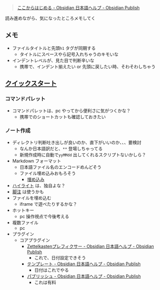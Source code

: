 > [ここからはじめる - Obsidian 日本語ヘルプ - Obsidian Publish](https://publish.obsidian.md/help-ja/)

読み進めながら、気になったところメモしてく


## メモ

- ファイルタイトルと先頭`h1` タグが同期する
  - タイトルにスペースやら記号入れちゃうのキモいな
- インデントレベルが、見た目で判断辛いな
  - 携帯で、インデント揃えたい or 先頭に戻したい時、そわそわしちゃう

## [クイックスタート](https://publish.obsidian.md/help-ja/%E3%81%93%E3%81%93%E3%81%8B%E3%82%89%E3%81%AF%E3%81%98%E3%82%81%E3%82%8B#%E3%82%AF%E3%82%A4%E3%83%83%E3%82%AF%E3%82%B9%E3%82%BF%E3%83%BC%E3%83%88)

### コマンドパレット
- コマンドパレットは、pc やってから便利さに気がつくかな？
  - 携帯でのショートカットも確認しておきたい

### ノート作成
- ディレクトリ判断吐き出しが良いのか、直下がいいのか、、、要検討
  - なんか日本語訳だと、`**` 登場しちゃってる
  - 新規作成時に自動で`yyMMdd` 出してくれるスクリプトないかしら？
- Markdown フォーマット
  - 日本語ファイル名のエンコードめんどそう
  - ファイル埋め込みおもろそう
    - [埋め込み](https://publish.obsidian.md/help-ja/%E3%82%AC%E3%82%A4%E3%83%89/%E3%83%8E%E3%83%BC%E3%83%88%E3%82%92%E3%83%95%E3%82%A9%E3%83%BC%E3%83%9E%E3%83%83%E3%83%88%E3%81%99%E3%82%8B#%E5%9F%8B%E3%82%81%E8%BE%BC%E3%81%BF)
- [ハイライト](https://publish.obsidian.md/help-ja/%E3%82%AC%E3%82%A4%E3%83%89/%E3%83%8E%E3%83%BC%E3%83%88%E3%82%92%E3%83%95%E3%82%A9%E3%83%BC%E3%83%9E%E3%83%83%E3%83%88%E3%81%99%E3%82%8B#%E3%83%8F%E3%82%A4%E3%83%A9%E3%82%A4%E3%83%88) は、独自よな？
- [脚注](https://publish.obsidian.md/help-ja/%E3%82%AC%E3%82%A4%E3%83%89/%E3%83%8E%E3%83%BC%E3%83%88%E3%82%92%E3%83%95%E3%82%A9%E3%83%BC%E3%83%9E%E3%83%83%E3%83%88%E3%81%99%E3%82%8B#%E8%84%9A%E6%B3%A8) は使うかも
- ファイルを埋め込む
  - iframe で遊べたりするかな？
- ホットキー
  - pc 操作視点で今後考える
- 複数ファイル
  - pc
- プラグイン
  - コアプラグイン
    - [Zettelkastenプレフィクサー - Obsidian 日本語ヘルプ - Obsidian Publish](https://publish.obsidian.md/help-ja/%E3%83%97%E3%83%A9%E3%82%B0%E3%82%A4%E3%83%B3/Zettelkasten%E3%83%97%E3%83%AC%E3%83%95%E3%82%A3%E3%82%AF%E3%82%B5%E3%83%BC)
      - これで、日付設定できそう
    - [テンプレート - Obsidian 日本語ヘルプ - Obsidian Publish](https://publish.obsidian.md/help-ja/%E3%83%97%E3%83%A9%E3%82%B0%E3%82%A4%E3%83%B3/%E3%83%86%E3%83%B3%E3%83%97%E3%83%AC%E3%83%BC%E3%83%88)
      - 日付はこれでやる
    - [パブリッシュ - Obsidian 日本語ヘルプ - Obsidian Publish](https://publish.obsidian.md/help-ja/%E3%83%97%E3%83%A9%E3%82%B0%E3%82%A4%E3%83%B3/%E3%83%91%E3%83%96%E3%83%AA%E3%83%83%E3%82%B7%E3%83%A5)
      - これは有料